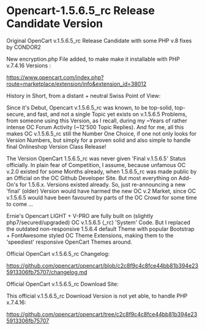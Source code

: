 # Opencart-1.5.6.5_rc Release Candidate Version
Original OpenCart v.1.5.6.5_rc Release Candidate with some PHP v.8 fixes by CONDOR2

New encryption.php File added, to make make it installable with PHP v.7.4.16 Versions :

https://www.opencart.com/index.php?route=marketplace/extension/info&extension_id=38012

History in Short, from a distant + neutral Swiss Point of View:

Since it's Debut, Opencart v.1.5.6.5_rc was known, to be top-solid, top-secure, and fast, and not a single Topic yet exists on v.1.5.6.5 Problems, from someone using this Version, as I recall, during my ~Years of rather intense OC Forum Activity (~12'500 Topic Replies). And for me, all this makes OC v.1.5.6.5_rc still the Number One Choice, if one not only looks for Version Numbers, but simply for a proven solid and also simple to handle final Onlineshop Version Class Release!

The Version OpenCart 1.5.6.5_rc was never given 'Final v.1.5.6.5' Status officially. In plain fear of Competition, I assume, because unfamous OC v.2.0 existed for some Months already, when 1.5.6.5_rc was made public by an Official on the OC Github Developer Site. But most everything on Add-On's for 1.5.6.x. Versions existed already. So, just re-announcing a new 'final' (older) Version would have harmed the new OC v.2 Market, since OC v.1.5.6.5 would have been favoured by parts of the OC Crowd for some time to come ...

Ernie's Opencart LIGHT + V-PRO are fully built on (slightly php7/secured/upgraded) OC v.1.5.6.5 (_rc) 'System' Code. But I replaced the outdated non-responsive 1.5.6.4 default Theme with popular Bootstrap + FontAwesome styled OC Theme Extensions, making them to the 'speediest' responsive OpenCart Themes around.

Official OpenCart v.1.5.6.5_rc Changelog:

https://github.com/opencart/opencart/blob/c2c8f9c4c8fce44bb81b394e235913306fb75707/changelog.md

Official OpenCart v.1.5.6.5_rc Download Site:

This official v.1.5.6.5_rc Download Version is not yet able, to handle PHP x.7.4.16:

https://github.com/opencart/opencart/tree/c2c8f9c4c8fce44bb81b394e235913306fb75707
